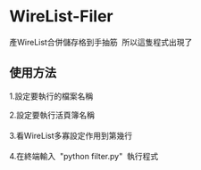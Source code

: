 # WireList-Filer
產WireList合併儲存格到手抽筋 &nbsp;所以這隻程式出現了
## 使用方法
1.設定要執行的檔案名稱  

2.設定要執行活頁簿名稱  
&emsp;  
3.看WireList多寡設定作用到第幾行  
&emsp;  
4.在終端輸入 &nbsp;"python filter.py" &nbsp;執行程式  
